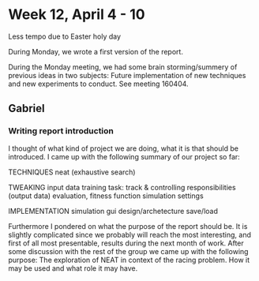 # Week 12, April 4 - 10
Less tempo due to Easter holy day

During Monday, we wrote a first version of the report.

During the Monday meeting, we had some brain storming/summery of previous ideas in two subjects: Future implementation of new techniques and new experiments to conduct. See meeting 160404.

## Gabriel
### Writing report introduction
I thought of what kind of project we are doing, what it is that should be introduced. I came up with the following summary of our project so far:

TECHNIQUES
neat
(exhaustive search)

TWEAKING
input data
training task: track & controlling responsibilities (output data)
evaluation, fitness function
simulation settings

IMPLEMENTATION
simulation
gui
design/archetecture
save/load

Furthermore I pondered on what the purpose of the report should be. It is slightly complicated since we probably will reach the most interesting, and first of all most presentable, results during the next month of work. After some discussion with the rest of the group we came up with the following purpose:
The exploration of NEAT in context of the racing problem. How it may be used and what role it may have.
